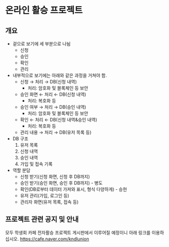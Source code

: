 # 온라인 활승 프로젝트
## 개요
* 겉으로 보기에 세 부분으로 나뉨
  * 신청
  * 승인
  * 확인
  * 관리
* 내부적으로 보기에는 아래와 같은 과정을 거쳐야 함.
  * 신청 → 처리 → DB(신청 내역)
    *  처리: 암호화 및 블록체인 등 보안
  * 승인 화면 ← 처리 ← DB(신청 내역)
    *  처리: 복호화 등
  * 승인 여부 → 처리 → DB(승인 내역)
    *  처리: 암호화 및 블록체인 등 보안
  * 확인 ← 처리 ← DB(신청 내역&승인 내역)
    *  처리: 복호화 등
  * 관리 내용 → 처리 → DB(유저 목록 등)
* DB 구조
  1. 유저 목록
  2. 신청 내역
  3. 승인 내역
  4. 가입 및 접속 기록
* 역할 분담
  * 신청 받기(신청 화면, 신청 후 DB까지)
  * 승인 받기(승인 화면, 승인 후 DB까지) - 병도
  * 확인(DB로부터 데이터 가져와 표시, 형식 다양하게) - 승헌
  * 유저 관리(가입, 로그인 등)
  * 관리자 화면(유저 목록, 접속 등)

## 프로젝트 관련 공지 및 안내
모두 학생회 카페 전자활승 프로젝트 게시판에서 이루어질 예정이니 아래 링크를 이용하십시오.
https://cafe.naver.com/kndlunion
